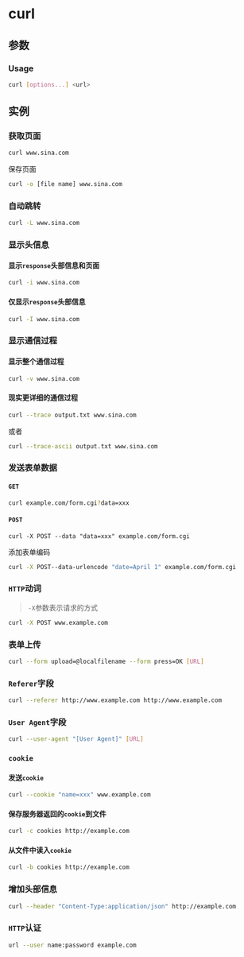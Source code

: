 # curl

## 参数

### Usage

```bash
curl [options...] <url>
```

## 实例

### 获取页面

```bash
curl www.sina.com
```

保存页面  

```bash
curl -o [file name] www.sina.com
```

### 自动跳转

```bash
curl -L www.sina.com
```

### 显示头信息

#### 显示`response`头部信息和页面

```bash
curl -i www.sina.com
```

#### 仅显示`response`头部信息

```bash
curl -I www.sina.com
```

### 显示通信过程

#### 显示整个通信过程

```bash
curl -v www.sina.com
```

#### 现实更详细的通信过程

```bash
curl --trace output.txt www.sina.com
```

或者  

```bash
curl --trace-ascii output.txt www.sina.com
```

### 发送表单数据

#### `GET`

```bash
curl example.com/form.cgi?data=xxx
```

#### `POST`

```curl
curl -X POST --data "data=xxx" example.com/form.cgi
```

添加表单编码

```bash
curl -X POST--data-urlencode "date=April 1" example.com/form.cgi
```

### `HTTP`动词

> `-X`参数表示请求的方式

```bash
curl -X POST www.example.com
```

### 表单上传

```bash
curl --form upload=@localfilename --form press=OK [URL]
```

### `Referer`字段

```bash
curl --referer http://www.example.com http://www.example.com
```

### `User Agent`字段

```bash
curl --user-agent "[User Agent]" [URL]
```

### `cookie`

#### 发送`cookie`

```bash
curl --cookie "name=xxx" www.example.com
```

#### 保存服务器返回的`cookie`到文件

```bash
curl -c cookies http://example.com
```

#### 从文件中读入`cookie`

```bash
curl -b cookies http://example.com
```

### 增加头部信息

```bash
curl --header "Content-Type:application/json" http://example.com
```

### `HTTP`认证

```bash
url --user name:password example.com
```